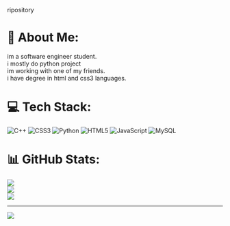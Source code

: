 
ripository
# 💫 About Me:
im a software engineer student.<br>i mostly do python project <br>im working with one of my friends.<br>i have degree in html and css3 languages.<br>


# 💻 Tech Stack:
![C++](https://img.shields.io/badge/c++-%2300599C.svg?style=for-the-badge&logo=c%2B%2B&logoColor=white) ![CSS3](https://img.shields.io/badge/css3-%231572B6.svg?style=for-the-badge&logo=css3&logoColor=white) ![Python](https://img.shields.io/badge/python-3670A0?style=for-the-badge&logo=python&logoColor=ffdd54) ![HTML5](https://img.shields.io/badge/html5-%23E34F26.svg?style=for-the-badge&logo=html5&logoColor=white) ![JavaScript](https://img.shields.io/badge/javascript-%23323330.svg?style=for-the-badge&logo=javascript&logoColor=%23F7DF1E) ![MySQL](https://img.shields.io/badge/mysql-4479A1.svg?style=for-the-badge&logo=mysql&logoColor=white)
# 📊 GitHub Stats:
![](https://github-readme-stats.vercel.app/api?username=amiryp14&theme=radical&hide_border=false&include_all_commits=false&count_private=false)<br/>
![](https://github-readme-streak-stats.herokuapp.com/?user=amiryp14&theme=radical&hide_border=false)<br/>
![](https://github-readme-stats.vercel.app/api/top-langs/?username=amiryp14&theme=radical&hide_border=false&include_all_commits=false&count_private=false&layout=compact)

---
[![](https://visitcount.itsvg.in/api?id=amiryp14&icon=0&color=0)](https://visitcount.itsvg.in)

<!-- Proudly created with GPRM ( https://gprm.itsvg.in ) -->
